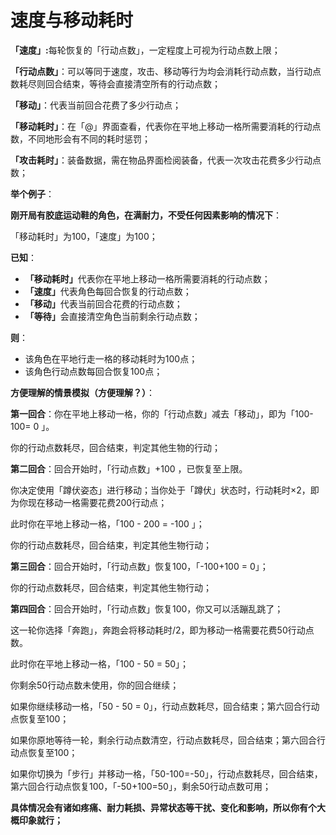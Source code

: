 <h1>速度与移动耗时</h1>
<p><strong>「速度」:</strong>每轮恢复的「行动点数」，一定程度上可视为行动点数上限；</p>
<p><strong>「行动点数」</strong>：可以等同于速度，攻击、移动等行为均会消耗行动点数，当行动点数耗尽则回合结束，等待会直接清空所有的行动点数；</p>
<p><strong>「移动」</strong>：代表当前回合花费了多少行动点；</p>
<p><strong>「移动耗时」</strong>：在「@」界面查看，代表你在平地上移动一格所需要消耗的行动点数，不同地形会有不同的耗时惩罚；</p>
<p><strong>「攻击耗时」</strong>：装备数据，需在物品界面检阅装备，代表一次攻击花费多少行动点数；</p>
<p><strong>举个例子</strong>：</p>
<p><strong>刚开局有胶底运动鞋的角色，在满耐力，不受任何因素影响的情况下</strong>：</p>
<p>「移动耗时」为100，「速度」为100；</p>
<p><strong>已知</strong>：</p>
<ul>
<li><strong>「移动耗时」</strong>代表你在平地上移动一格所需要消耗的行动点数；</li>
<li><strong>「速度」</strong>代表角色每回合恢复的行动点数；</li>
<li><strong>「移动」</strong>代表当前回合花费的行动点数；</li>
<li><strong>「等待」</strong>会直接清空角色当前剩余行动点数；</li>
</ul>
<p><strong>则</strong>：</p>
<ul>
<li>该角色在平地行走一格的移动耗时为100点；</li>
<li>该角色行动点数每回合恢复100点；</li>
</ul>
<p><strong>方便理解的情景模拟（方便理解？）</strong>：</p>
<p><strong>第一回合</strong>：你在平地上移动一格，你的「行动点数」减去「移动」，即为「100-100= 0 」。</p>
<p>你的行动点数耗尽，回合结束，判定其他生物的行动；</p>
<p><strong>第二回合</strong>：回合开始时，「行动点数」+100 ，已恢复至上限。</p>
<p>你决定使用「蹲伏姿态」进行移动；当你处于「蹲伏」状态时，行动耗时×2，即为你现在移动一格需要花费200行动点；</p>
<p>此时你在平地上移动一格，「100 - 200 = -100 」；</p>
<p>你的行动点数耗尽，回合结束，判定其他生物行动；</p>
<p><strong>第三回合</strong>：回合开始时，「行动点数」恢复100，「-100+100 = 0」；</p>
<p>你的行动点数耗尽，回合结束，判定其他生物行动；</p>
<p><strong>第四回合</strong>：回合开始时，「行动点数」恢复100，你又可以活蹦乱跳了；</p>
<p>这一轮你选择「奔跑」，奔跑会将移动耗时/2，即为移动一格需要花费50行动点数。</p>
<p>此时你在平地上移动一格，「100 - 50 = 50」；</p>
<p>你剩余50行动点数未使用，你的回合继续；</p>
<p>如果你继续移动一格，「50 - 50 = 0」，行动点数耗尽，回合结束；第六回合行动点恢复至100；</p>
<p>如果你原地等待一轮，剩余行动点数清空，行动点数耗尽，回合结束；第六回合行动点恢复至100；</p>
<p>如果你切换为「步行」并移动一格，「50-100=-50」，行动点数耗尽，回合结束，第六回合行动点恢复100，「-50+100=50」，剩余50行动点数可用；</p>
<p><strong>具体情况会有诸如疼痛、耐力耗损、异常状态等干扰、变化和影响，所以你有个大概印象就行；</strong></p>
